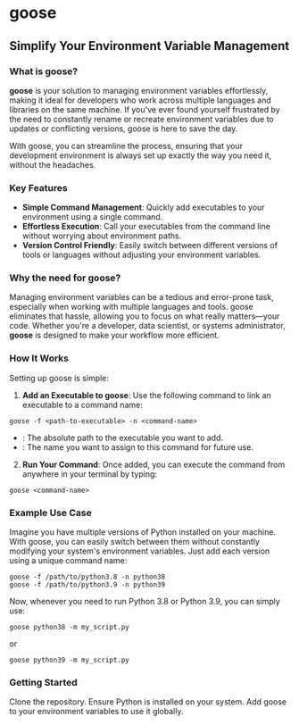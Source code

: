 # goose
## Simplify Your Environment Variable Management
### What is goose?
**goose** is your solution to managing environment variables effortlessly, making it ideal for developers who work across multiple languages and libraries on the same machine. If you've ever found yourself frustrated by the need to constantly rename or recreate environment variables due to updates or conflicting versions, goose is here to save the day.

With goose, you can streamline the process, ensuring that your development environment is always set up exactly the way you need it, without the headaches.

### Key Features

- **Simple Command Management**: Quickly add executables to your environment using a single command.
- **Effortless Execution**: Call your executables from the command line without worrying about environment paths.
- **Version Control Friendly**: Easily switch between different versions of tools or languages without adjusting your environment variables.

### Why the need for goose?

Managing environment variables can be a tedious and error-prone task, especially when working with multiple languages and tools. goose eliminates that hassle, allowing you to focus on what really matters—your code. Whether you're a developer, data scientist, or systems administrator, **goose** is designed to make your workflow more efficient.

### How It Works

Setting up goose is simple:

1. **Add an Executable to goose**:
Use the following command to link an executable to a command name:
```
goose -f <path-to-executable> -n <command-name>
```
- **<path-to-executable>**: The absolute path to the executable you want to add.
- **<command-name>**: The name you want to assign to this command for future use.

2. **Run Your Command**:
Once added, you can execute the command from anywhere in your terminal by typing:

```
goose <command-name>
```

### Example Use Case
Imagine you have multiple versions of Python installed on your machine. With goose, you can easily switch between them without constantly modifying your system's environment variables. Just add each version using a unique command name:

```
goose -f /path/to/python3.8 -n python38
goose -f /path/to/python3.9 -n python39
```

Now, whenever you need to run Python 3.8 or Python 3.9, you can simply use:

```
goose python38 -m my_script.py
```
or

```
goose python39 -m my_script.py
```

### Getting Started
Clone the repository.
Ensure Python is installed on your system.
Add goose to your environment variables to use it globally.
